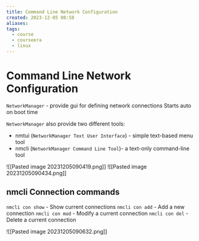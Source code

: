 ```yaml
---
title: Command Line Network Configuration
created: 2023-12-05 08:58
aliases: 
tags:
  - course
  - courseera
  - linux
---
```

# Command Line Network Configuration

`NetworkManager` - provide gui for defining network connections
Starts auto on boot time

`NetworkManager` also provide two different tools:
- nmtui (`NetworkManager Text User Interface`) - simple text-based menu tool
- nmcli (`NetworkManager Command Line Tool`)- a text-only command-line tool

![[Pasted image 20231205090419.png]]
![[Pasted image 20231205090434.png]]

## nmcli Connection commands

`nmcli con show` - Show current connections
`nmcli con add` - Add a new connection
`nmcli con mod` - Modify a current connection
`nmcli con del` - Delete a current connection

![[Pasted image 20231205090632.png]]

